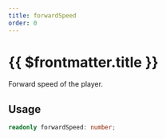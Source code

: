 ```yaml
---
title: forwardSpeed
order: 0
---
```


# {{ $frontmatter.title }}

Forward speed of the player.

## Usage

```ts
readonly forwardSpeed: number;
```
